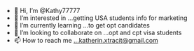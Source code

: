 - 👋 Hi, I’m @Kathy77777
- 👀 I’m interested in ...getting USA students info for marketing
- 🌱 I’m currently learning ...to get opt candidates
- 💞️ I’m looking to collaborate on ...opt and cpt visa students
- 📫 How to reach me ...katherin.xtracit@gmail.com 

<!---
Kathy77777/Kathy77777 is a ✨ special ✨ repository because its `README.md` (this file) appears on your GitHub profile.
You can click the Preview link to take a look at your changes.
--->
